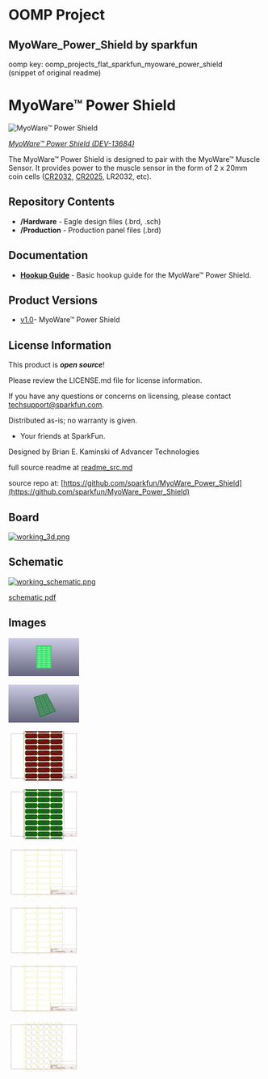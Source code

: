 # OOMP Project  
## MyoWare_Power_Shield  by sparkfun  
  
oomp key: oomp_projects_flat_sparkfun_myoware_power_shield  
(snippet of original readme)  
  
MyoWare™ Power Shield  
========================================  
  
![MyoWare™ Power Shield](https://cdn.sparkfun.com//assets/parts/1/1/1/4/4/13684-01.jpg)  
  
[*MyoWare™ Power Shield (DEV-13684)*](https://www.sparkfun.com/products/13684)  
  
The MyoWare™ Power Shield is designed to pair with the MyoWare™ Muscle Sensor.  It provides power to the muscle sensor in the form of 2 x 20mm coin cells ([CR2032](https://www.sparkfun.com/products/338), [CR2025](https://www.sparkfun.com/products/11928), LR2032, etc).  
  
Repository Contents  
-------------------  
  
* **/Hardware** - Eagle design files (.brd, .sch)  
* **/Production** - Production panel files (.brd)  
  
Documentation  
--------------  
* **[Hookup Guide](https://learn.sparkfun.com/tutorials/myoware-muscle-sensor-kit)** - Basic hookup guide for the MyoWare™ Power Shield.  
  
Product Versions  
----------------  
* [v1.0](https://www.sparkfun.com/products/13684)- MyoWare™ Power Shield  
  
License Information  
-------------------  
  
This product is _**open source**_!  
  
Please review the LICENSE.md file for license information.  
  
If you have any questions or concerns on licensing, please contact techsupport@sparkfun.com.  
  
Distributed as-is; no warranty is given.  
  
- Your friends at SparkFun.  
  
Designed by Brian E. Kaminski of Advancer Technologies  
  
  full source readme at [readme_src.md](readme_src.md)  
  
source repo at: [https://github.com/sparkfun/MyoWare_Power_Shield](https://github.com/sparkfun/MyoWare_Power_Shield)  
## Board  
  
[![working_3d.png](working_3d_600.png)](working_3d.png)  
## Schematic  
  
[![working_schematic.png](working_schematic_600.png)](working_schematic.png)  
  
[schematic pdf](working_schematic.pdf)  
## Images  
  
[![working_3D_bottom.png](working_3D_bottom_140.png)](working_3D_bottom.png)  
  
[![working_3D_top.png](working_3D_top_140.png)](working_3D_top.png)  
  
[![working_assembly_page_01.png](working_assembly_page_01_140.png)](working_assembly_page_01.png)  
  
[![working_assembly_page_02.png](working_assembly_page_02_140.png)](working_assembly_page_02.png)  
  
[![working_assembly_page_03.png](working_assembly_page_03_140.png)](working_assembly_page_03.png)  
  
[![working_assembly_page_04.png](working_assembly_page_04_140.png)](working_assembly_page_04.png)  
  
[![working_assembly_page_05.png](working_assembly_page_05_140.png)](working_assembly_page_05.png)  
  
[![working_assembly_page_06.png](working_assembly_page_06_140.png)](working_assembly_page_06.png)  
